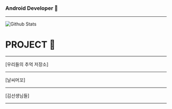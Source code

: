 
### Android Developer 👋
___
![Github Stats](https://github-readme-stats.vercel.app/api?username=aoqnwnd&show_icons=true)



# PROJECT 📃
___
[우리들의 추억 저장소]
___


[날씨머꼬]
___


[김선생님들]
___


<!--
**aoqnwnd/aoqnwnd** is a ✨ _special_ ✨ repository because its `README.md` (this file) appears on your GitHub profile.

Here are some ideas to get you started:

- 🔭 I’m currently working on ...
- 🌱 I’m currently learning ...
- 👯 I’m looking to collaborate on ...
- 🤔 I’m looking for help with ...
- 💬 Ask me about ...
- 📫 How to reach me: ...
- 😄 Pronouns: ...
- ⚡ Fun fact: ...
-->
